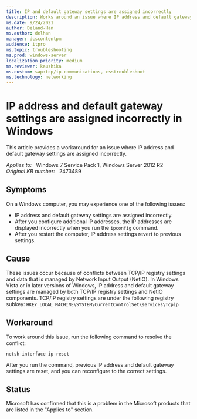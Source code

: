 ```yaml
---
title: IP and default gateway settings are assigned incorrectly
description: Works around an issue where IP address and default gateway settings are assigned incorrectly.
ms.date: 9/24/2021
author: Deland-Han
ms.author: delhan
manager: dcscontentpm
audience: itpro
ms.topic: troubleshooting
ms.prod: windows-server
localization_priority: medium
ms.reviewer: kaushika
ms.custom: sap:tcp/ip-communications, csstroubleshoot
ms.technology: networking
---
```

# IP address and default gateway settings are assigned incorrectly in Windows

This article provides a workaround for an issue where IP address and default gateway settings are assigned incorrectly.

_Applies to:_ &nbsp; Windows 7 Service Pack 1, Windows Server 2012 R2  
_Original KB number:_ &nbsp; 2473489

## Symptoms

On a Windows computer, you may experience one of the following issues:

- IP address and default gateway settings are assigned incorrectly.
- After you configure additional IP addresses, the IP addresses are displayed incorrectly when you run the `ipconfig` command.
- After you restart the computer, IP address settings revert to previous settings.  

## Cause

These issues occur because of conflicts between TCP/IP registry settings and data that is managed by Network Input Output (NetIO). In Windows Vista or in later versions of Windows, IP address and default gateway settings are managed by both TCP/IP registry settings and NetIO components. TCP/IP registry settings are under the following registry subkey: `HKEY_LOCAL_MACHINE\SYSTEM\CurrentControlSet\services\Tcpip`  

## Workaround

To work around this issue, run the following command to resolve the conflict:  

 ```console
netsh interface ip reset  
  ```

 After you run the command, previous IP address and default gateway settings are reset, and you can reconfigure to the correct settings.  

## Status

Microsoft has confirmed that this is a problem in the Microsoft products that are listed in the "Applies to" section.

